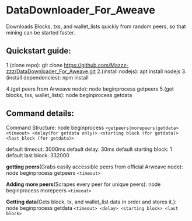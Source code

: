 # DataDownloader_For_Aweave
Downloads Blocks, txs, and wallet_lists quickly from random peers, so that mining can be started faster.

## Quickstart guide:
1.(clone repo): git clone https://github.com/Mazzz-zzz/DataDownloader_For_Aweave.git
2.(install nodejs): apt install nodejs
3.(install dependencies): npm install

4.(get peers from Arweave node): node beginprocess getpeers
5.(get blocks, txs, wallet_lists): node beginprocess getdata

## Command details:
Command Structure: node beginprocess `<getpeers|morepeers|getdata> <timeout> <delay(for getdata only)> <starting block (for getdata)> <last block (for getdata)>`
	
default timeout: 3000ms
default delay: 30ms
default starting block: 1
default last block: 332000

**getting peers**(Grabs easily accessible peers from official Arweave node):
node beginprocess getpeers `<timeout>`

**Adding more peers**(Scrapes every peer for unique peers):
node beginprocess morepeers `<timeout>`
	
**Getting data**(Gets block, tx, and wallet_list data in order and stores it.):
node beginprocess getdata `<timeout> <delay> <starting block> <last block>`


